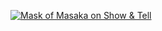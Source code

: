 
[![Mask of Masaka on Show & Tell
](http://img.youtube.com/vi/3rS-Oh5HsTA/0.jpg)](https://www.youtube.com/watch?v=3rS-Oh5HsTA?t=918s "Mask of Masaka on Show & Tell")
